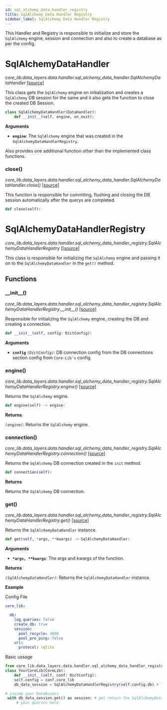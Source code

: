 ```yaml
---
id: sql_alchemy_data_handler_registry
title: SqlAlchemy Data Handler Registry
sidebar_label: SqlAlchemy Data Handler Registry
---
```


This Handler and Registry is responsible to initialize and store the `SqlAlchemy` engine, session and connection and also to create a database as per the config.


# SqlAlchemyDataHandler

*core_lib.data_layers.data.handler.sql_alchemy_data_handler.SqlAlchemyDataHandler* [[source]](https://github.com/shay-te/core-lib/blob/058dead7fa30e1a2b4531f698da95c5380ca8d55/core_lib/data_layers/data/handler/sql_alchemy_data_handler.py#L10)

This class gets the `SqlAlchemy` engine on initialization and creates a `SqlAlchemy` DB session for the same and it also gets the function to close the created DB Session.

```python
class SqlAlchemyDataHandler(DataHandler):
    def __init__(self, engine, on_exit):
```
**Arguments**

- **`engine`**: The `SqlAlchemy` engine that was created in the `SqlAlchemyDataHandlerRegistry`.

Also provides one additional function other than the implemented class functions.

### close()

*core_lib.data_layers.data.handler.sql_alchemy_data_handler.SqlAlchemyDataHandler.close()* [[source]](https://github.com/shay-te/core-lib/blob/058dead7fa30e1a2b4531f698da95c5380ca8d55/core_lib/data_layers/data/handler/sql_alchemy_data_handler.py#L27)

This function is responsible for commiting, flushing and closing the DB session automatically after the querys are completed.

```python
def close(self):
```

# SqlAlchemyDataHandlerRegistry

*core_lib.data_layers.data.handler.sql_alchemy_data_handler_registry.SqlAlchemyDataHandlerRegistry* [[[source]](https://github.com/shay-te/core-lib/blob/058dead7fa30e1a2b4531f698da95c5380ca8d55/core_lib/data_layers/data/handler/solr_data_handler_registry.py#L9)

This class is responsible for initializing the `SqlAlchemy` engine and passing it on to the `SqlAlchemyDataHandler` in the `get()` method.

## Functions

### \_\_init\_\_()

*core_lib.data_layers.data.handler.sql_alchemy_data_handler_registry.SqlAlchemyDataHandlerRegistry.\_\_init\_\_()* [[source]](https://github.com/shay-te/core-lib/blob/058dead7fa30e1a2b4531f698da95c5380ca8d55/core_lib/data_layers/data/handler/sql_alchemy_data_handler_registry.py#L11)

Responsible for initializing the `SqlAlchemy` engine, creating the DB and creating a connection.

```python
def __init__(self, config: DictConfig):
```

**Arguments**

- **`config`** *`(DictConfig)`*: DB connection config from the DB connections section config from `Core-Lib's` config.

### engine()

*core_lib.data_layers.data.handler.sql_alchemy_data_handler_registry.SqlAlchemyDataHandlerRegistry.engine()* [[source]](https://github.com/shay-te/core-lib/blob/058dead7fa30e1a2b4531f698da95c5380ca8d55/core_lib/data_layers/data/handler/sql_alchemy_data_handler_registry.py#L20)

Returns the `SqlAlchemy` engine.

```python
def engine(self) -> engine:
```

**Returns**

*`(engine)`*: Returns the `SqlAlchemy` engine.

### connection()

*core_lib.data_layers.data.handler.sql_alchemy_data_handler_registry.SqlAlchemyDataHandlerRegistry.connection()* [[source]](https://github.com/shay-te/core-lib/blob/058dead7fa30e1a2b4531f698da95c5380ca8d55/core_lib/data_layers/data/handler/sql_alchemy_data_handler_registry.py#L24)

Returns the `SqlAlchemy` DB connection created in the `init` method.

```python
def connection(self):
```

**Returns**

Returns the `SqlAlchemy` DB connection.

### get()

*core_lib.data_layers.data.handler.sql_alchemy_data_handler_registry.SqlAlchemyDataHandlerRegistry.get()* [[source]](https://github.com/shay-te/core-lib/blob/058dead7fa30e1a2b4531f698da95c5380ca8d55/core_lib/data_layers/data/handler/sql_alchemy_data_handler_registry.py#L27)

Returns the `SqlAlchemyDataHandler` instance.

```python
def get(self, *args, **kwargs) -> SqlAlchemyDataHandler:
```

**Arguments**

- __`*args, **kwargs`__: The args and kwargs of the function.

**Returns**

*`(SqlAlchemyDataHandler)`*: Returns the `SqlAlchemyDataHandler` instance.

**Example**

Config File

```yaml
core_lib:

  db:
    log_queries: false
    create_db: true
    session:
      pool_recycle: 3600
      pool_pre_ping: false
    url:
      protocol: sqlite
```
Basic ussage

```python
from core_lib.data_layers.data.handler.sql_alchemy_data_handler_registry import SqlAlchemyDataHandlerRegistry
class YourCoreLib(CoreLib):
    def __init__(self, conf: DictConfig):
    self.config = conf.core_lib
    db_data_session = SqlAlchemyDataHandlerRegistry(self.config.db) # This will initialize the registry and can be further passed on to any DataAccess

# inside your DataAccess
 with db_data_session.get() as session: # get return the SqlAlchemyDataHandler instance and with satement calls the __enter__ method
     # your queries here.
```

